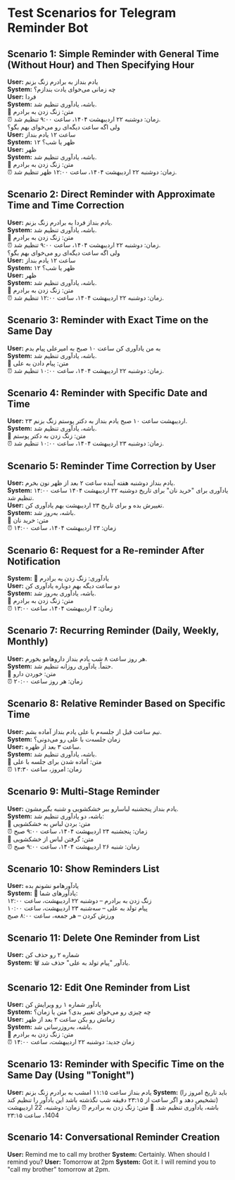 # Test Scenarios for Telegram Reminder Bot

## Scenario 1: Simple Reminder with General Time (Without Hour) and Then Specifying Hour
**User:** یادم بنداز به برادرم زنگ بزنم  
**System:** چه زمانی می‌خوای یادت بندازم؟  
**User:** فردا  
**System:** باشه، یادآوری تنظیم شد.  
📝 متن: زنگ زدن به برادرم  
⏰ زمان: دوشنبه ۲۲ اردیبهشت ۱۴۰۴، ساعت ۹:۰۰ تنظیم شد.  
ولی اگه ساعت دیگه‌ای رو می‌خوای بهم بگو؟  
**User:** ساعت ۱۲ یادم بنداز  
**System:** ۱۲ ظهر یا شب؟  
**User:** ظهر  
**System:** باشه، یادآوری تنظیم شد.  
📝 متن: زنگ زدن به برادرم  
⏰ زمان: دوشنبه ۲۲ اردیبهشت ۱۴۰۴، ساعت ۱۲:۰۰ ظهر تنظیم شد.  

## Scenario 2: Direct Reminder with Approximate Time and Time Correction
**User:** یادم بنداز فردا به برادرم زنگ بزنم.  
**System:** باشه، یادآوری تنظیم شد.  
📝 متن: زنگ زدن به برادرم  
⏰ زمان: دوشنبه ۲۲ اردیبهشت ۱۴۰۴، ساعت ۹:۰۰ تنظیم شد.  
ولی اگه ساعت دیگه‌ای رو می‌خوای بهم بگو؟  
**User:** ساعت ۱۲ یادم بنداز  
**System:** ۱۲ ظهر یا شب؟  
**User:** ظهر  
**System:** باشه، یادآوری تنظیم شد.  
📝 متن: زنگ زدن به برادرم  
⏰ زمان: دوشنبه ۲۲ اردیبهشت ۱۴۰۴، ساعت ۱۲:۰۰ تنظیم شد.  

## Scenario 3: Reminder with Exact Time on the Same Day
**User:** به من یادآوری کن ساعت ۱۰ صبح به امیرعلی پیام بدم  
**System:** باشه، یادآوری تنظیم شد.  
📝 متن: پیام دادن به علی  
⏰ زمان: دوشنبه ۲۲ اردیبهشت ۱۴۰۴، ساعت ۱۰:۰۰ تنظیم شد.  

## Scenario 4: Reminder with Specific Date and Time
**User:** ۲۳ اردیبهشت ساعت ۱۰ صبح یادم بنداز به دکتر پوستم زنگ بزنم.  
**System:** باشه، یادآوری تنظیم شد.  
📝 متن: زنگ زدن به دکتر پوستم  
⏰ زمان: دوشنبه ۲۳ اردیبهشت ۱۴۰۴، ساعت ۱۰:۰۰ تنظیم شد.  

## Scenario 5: Reminder Time Correction by User
**User:** یادم بنداز دوشنبه هفته آینده ساعت ۲ بعد از ظهر نون بخرم.  
**System:** یادآوری برای "خرید نان" برای تاریخ دوشنبه ۲۲ اردیبهشت ۱۴۰۴ ساعت ۱۴:۰۰ تنظیم شد.  
**User:** تغییرش بده و برای تاریخ ۲۳ اردیبهشت بهم یادآوری کن.  
**System:** باشه، به‌روز شد.  
📝 متن: خرید نان  
⏰ زمان: ۲۳ اردیبهشت ۱۴۰۴، ساعت ۱۴:۰۰  

## Scenario 6: Request for a Re-reminder After Notification
**System:** 🔔 یادآوری: زنگ زدن به برادرم  
**User:** دو ساعت دیگه بهم دوباره یادآوری کن  
**System:** باشه، یادآوری به‌روز شد.  
📝 متن: زنگ زدن به برادرم  
⏰ زمان: ۳ اردیبهشت ۱۴۰۴، ساعت ۱۳:۰۰  

## Scenario 7: Recurring Reminder (Daily, Weekly, Monthly)
**User:** هر روز ساعت ۸ شب یادم بنداز داروهامو بخورم.  
**System:** حتماً. یادآوری روزانه تنظیم شد.  
📝 متن: خوردن دارو  
⏰ زمان: هر روز ساعت ۲۰:۰۰  

## Scenario 8: Relative Reminder Based on Specific Time
**User:** نیم ساعت قبل از جلسه‌م با علی یادم بنداز آماده بشم.  
**System:** زمان جلسه‌ت با علی رو می‌دونی؟  
**User:** ساعت ۳ بعد از ظهره.  
**System:** باشه، یادآوری تنظیم شد.  
📝 متن: آماده شدن برای جلسه با علی  
⏰ زمان: امروز، ساعت ۱۴:۳۰  

## Scenario 9: Multi-Stage Reminder 
**User:** یادم بنداز پنجشنبه لباسارو ببر خشکشویی و شنبه بگیرمشون.  
**System:** باشه، دو یادآوری تنظیم شد:  
📝 متن: بردن لباس به خشکشویی  
⏰ زمان: پنجشنبه ۲۴ اردیبهشت ۱۴۰۴، ساعت ۹:۰۰ صبح  
📝 متن: گرفتن لباس از خشکشویی  
⏰ زمان: شنبه ۲۶ اردیبهشت ۱۴۰۴، ساعت ۹:۰۰ صبح  

## Scenario 10: Show Reminders List
**User:** یادآور‌هامو نشونم بده  
**System:** 📅 یادآورهای شما:  
زنگ زدن به برادرم – دوشنبه ۲۲ اردیبهشت، ساعت ۱۲:۰۰  
پیام تولد به علی – سه‌شنبه ۲۳ اردیبهشت، ساعت ۱۰:۰۰  
ورزش کردن – هر جمعه، ساعت ۸:۰۰ صبح  

## Scenario 11: Delete One Reminder from List
**User:** شماره ۲ رو حذف کن  
**System:** 🗑️ یادآور "پیام تولد به علی" حذف شد.  

## Scenario 12: Edit One Reminder from List
**User:** یادآور شماره ۱ رو ویرایش کن  
**System:** چه چیزی رو می‌خوای تغییر بدی؟ متن یا زمان؟  
**User:** زمانش رو بکن ساعت ۲ بعد از ظهر  
**System:** باشه، به‌روزرسانی شد.  
📝 متن: زنگ زدن به برادرم  
⏰ زمان جدید: دوشنبه ۲۲ اردیبهشت، ساعت ۱۴:۰۰  

## Scenario 13: Reminder with Specific Time on the Same Day (Using "Tonight")
**User:** یادم بنداز ساعت ۱۱:۱۵ امشب به برادرم زنگ بزنم
**System:** (باید تاریخ امروز را تشخیص دهد و اگر ساعت از ۲۳:۱۵ دقیقه شب نگذشته باشد این یادآور را تنظیم کند) باشه، یادآوری تنظیم شد.
📝 متن: زنگ زدن به برادرم
⏰ زمان: دوشنبه، 22 اردیبهشت 1404، ساعت ۲۳:۱۵  

## Scenario 14: Conversational Reminder Creation
**User:** Remind me to call my brother
**System:** Certainly. When should I remind you?
**User:** Tomorrow at 2pm
**System:** Got it. I will remind you to "call my brother" tomorrow at 2pm.
``` 